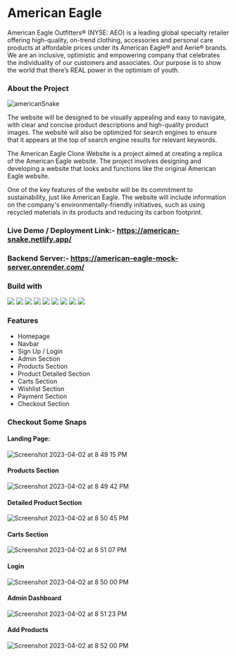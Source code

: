 <!-- # ripe-theory-3388 -->

# American Eagle

American Eagle Outfitters® (NYSE: AEO) is a leading global specialty retailer offering high-quality, on-trend clothing, accessories and personal care products at affordable prices under its American Eagle® and Aerie® brands. We are an inclusive, optimistic and empowering company that celebrates the individuality of our customers and associates. Our purpose is to show the world that there’s REAL power in the optimism of youth.

### About the Project

![americanSnake](https://user-images.githubusercontent.com/115465646/229346675-006ce0a7-f60c-4810-94b3-43f75053b7bb.png)


The website will be designed to be visually appealing and easy to navigate, with clear and concise product descriptions and high-quality product images. The website will also be optimized for search engines to ensure that it appears at the top of search engine results for relevant keywords.

The American Eagle Clone Website is a project aimed at creating a replica of the American Eagle website. The project involves designing and developing a website that looks and functions like the original American Eagle website.

One of the key features of the website will be its commitment to sustainability, just like American Eagle. The website will include information on the company's environmentally-friendly initiatives, such as using recycled materials in its products and reducing its carbon footprint.


### Live Demo / Deployment Link:- https://american-snake.netlify.app/

### Backend Server:- https://american-eagle-mock-server.onrender.com/

### Build with


<div style={display:'flex', flex-direction:'row'}>
<img src="https://custom-icon-badges.demolab.com/badge/-React_Js%20-black?style=for-the-badge&logoColor=blue&logo=react" style="max-width: 100%;"/>
<img src="https://custom-icon-badges.demolab.com/badge/-JavaScript%20-black?style=for-the-badge&logoColor=yellow&logo=javascript" style="max-width: 100%;"/>
<img src="https://custom-icon-badges.demolab.com/badge/-Redux%20-black?style=for-the-badge&logoColor=purple&logo=redux" style="max-width: 100%;"/>
<img src="https://custom-icon-badges.demolab.com/badge/-HTML5%20-black?style=for-the-badge&logoColor=orange&logo=html5" style="max-width: 100%;"/>
<img src="https://custom-icon-badges.demolab.com/badge/-CSS3%20-black?style=for-the-badge&logoColor=blue&logo=css3" style="max-width: 100%;"/>
<img src="https://custom-icon-badges.demolab.com/badge/-Axios%20-black?style=for-the-badge&logoColor=pink&logo=axios" style="max-width: 100%;"/>
<img src="https://custom-icon-badges.demolab.com/badge/-styled_components%20-black?style=for-the-badge&logoColor=blue&logo=styles" style="max-width: 100%;"/>
<img src="https://custom-icon-badges.demolab.com/badge/-JSON%20-black?style=for-the-badge&logoColor=blue&logo=json" style="max-width: 100%;"/>
<img src="https://custom-icon-badges.demolab.com/badge/-Chakra UI%20-black?style=for-the-badge&logoColor=teal&logo=chakra_ui" style="max-width: 100%;"/>
</div>


### Features

<ul>
<li>Homepage</li>
<li>Navbar</li>
<li>Sign Up / Login</li>
<li>Admin Section</li>
<li>Products Section</li>
<li>Product Detailed Section</li>
<li>Carts Section</li>
<li>Wishlist Section</li>
<li>Payment Section</li>
<li>Checkout Section</li>
</ul>



### Checkout Some Snaps

#### Landing Page:
![Screenshot 2023-04-02 at 8 49 15 PM](https://user-images.githubusercontent.com/115465646/229362474-6f5e58f0-fae8-4852-ba39-042d35b919c9.png)

#### Products Section
![Screenshot 2023-04-02 at 8 49 42 PM](https://user-images.githubusercontent.com/115465646/229362528-711f0b76-81ce-412b-99f9-335647d7a673.png)

#### Detailed Product Section
![Screenshot 2023-04-02 at 8 50 45 PM](https://user-images.githubusercontent.com/115465646/229362571-503899f2-b928-4a7c-bee0-e435d8ce0834.png)

#### Carts Section
![Screenshot 2023-04-02 at 8 51 07 PM](https://user-images.githubusercontent.com/115465646/229362650-9ffb472b-446b-4f41-8b81-4e4d33003a49.png)

#### Login
![Screenshot 2023-04-02 at 8 50 00 PM](https://user-images.githubusercontent.com/115465646/229362598-d3b205a4-fa3f-4503-adbf-96cd2e6e4f88.png)

#### Admin Dashboard
![Screenshot 2023-04-02 at 8 51 23 PM](https://user-images.githubusercontent.com/115465646/229362617-05e37822-0b76-4acd-8c8a-c53f7f7c75a4.png)

#### Add Products 
![Screenshot 2023-04-02 at 8 52 00 PM](https://user-images.githubusercontent.com/115465646/229362692-89fdc982-72c7-4341-98fc-030aaef9f7d8.png)


